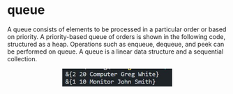 # queue
A queue consists of elements to be processed in a particular order or based on priority. A
priority-based queue of orders is shown in the following code, structured as a heap.
Operations such as enqueue, dequeue, and peek can be performed on queue. A queue is a
linear data structure and a sequential collection.


<p align="center">
 <img src="queue.JPG?raw=true" alt="linear Data Structures" width="50%" height="50%" />
</p>